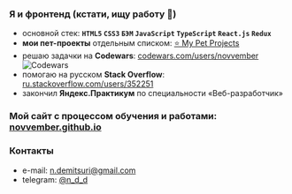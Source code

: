 ### Я и фронтенд (кстати, ищу работу 🔎)
- основной стек: **`HTML5` `CSS3` `БЭМ` `JavaScript` `TypeScript` `React.js` `Redux`**
- **мои пет-проекты** отдельным списком: [⭐ My Pet Projects](https://github.com/stars/novvember/lists/my-pet-projects)
- решаю задачки на **Codewars**: [codewars.com/users/novvember](https://www.codewars.com/users/novvember) ![Codewars](https://www.codewars.com/users/novvember/badges/micro?theme=light)
- помогаю на русском **Stack Overflow**: [ru.stackoverflow.com/users/352251](https://ru.stackoverflow.com/users/352251/novvember) 
- закончил **Яндекс.Практикум** по специальности «Веб-разработчик»


### Мой сайт с процессом обучения и работами: [novvember.github.io](https://novvember.github.io)

### Контакты
- e-mail: [n.demitsuri@gmail.com](mailto:n.demitsuri+github@gmail.com)
- telegram: [@n_d_d](https://t.me/n_d_d)

